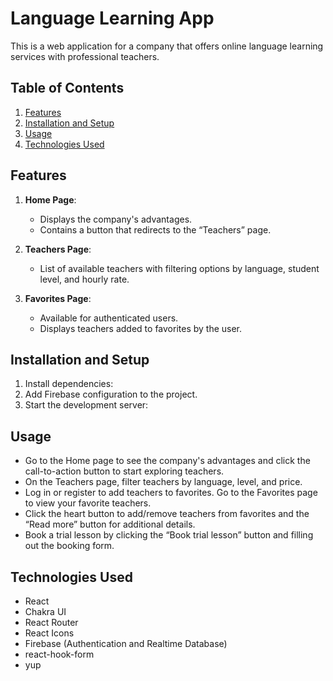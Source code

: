 # Language Learning App

This is a web application for a company that offers online language learning services with professional teachers.

## Table of Contents

1. [Features](#features)
2. [Installation and Setup](#installation-and-setup)
3. [Usage](#usage)
4. [Technologies Used](#technologies-used)

## Features

1. **Home Page**:

   - Displays the company's advantages.
   - Contains a button that redirects to the “Teachers” page.

2. **Teachers Page**:

   - List of available teachers with filtering options by language, student level, and hourly rate.

3. **Favorites Page**:
   - Available for authenticated users.
   - Displays teachers added to favorites by the user.

## Installation and Setup

1. Install dependencies:
2. Add Firebase configuration to the project.
3. Start the development server:

## Usage

- Go to the Home page to see the company's advantages and click the call-to-action button to start exploring teachers.
- On the Teachers page, filter teachers by language, level, and price.
- Log in or register to add teachers to favorites. Go to the Favorites page to view your favorite teachers.
- Click the heart button to add/remove teachers from favorites and the “Read more” button for additional details.
- Book a trial lesson by clicking the “Book trial lesson” button and filling out the booking form.

## Technologies Used

- React
- Chakra UI
- React Router
- React Icons
- Firebase (Authentication and Realtime Database)
- react-hook-form
- yup
